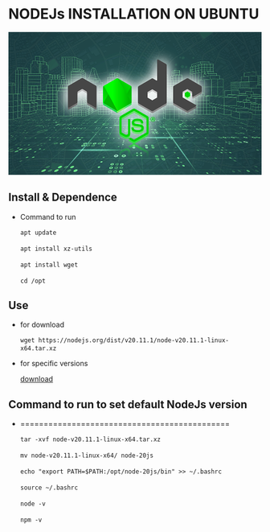 NODEJs INSTALLATION ON UBUNTU
===

![NODEJS](nodejs.png)

## Install & Dependence
- Command to run 
  ```
  apt update
  
  apt install xz-utils
  
  apt install wget
  
  cd /opt
  
  ```

## Use
- for download 
  ```
  wget https://nodejs.org/dist/v20.11.1/node-v20.11.1-linux-x64.tar.xz
  
  ```
- for specific versions 

   [download](https://nodejs.org/dist/)
 
## Command to run to set default NodeJs version
- =============================================
  ```
  tar -xvf node-v20.11.1-linux-x64.tar.xz
  
  mv node-v20.11.1-linux-x64/ node-20js
  
  echo "export PATH=$PATH:/opt/node-20js/bin" >> ~/.bashrc
  
  source ~/.bashrc
  
  node -v
  
  npm -v
  
  ```
